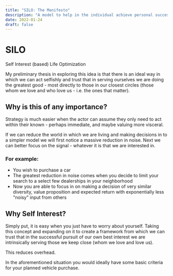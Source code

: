 ```yaml
---
title: "SILO: The Manifesto"
description: "A model to help in the individual achieve personal success to the benefit of their close circle"
date: 2022-01-24
draft: false
---
```


# SILO  

Self Interest (based) Life Optimization

My preliminary thesis in exploring this idea is that there is an ideal way in which we can act selfishly and trust that in serving ourselves we are doing the greatest good - most directly to those in our closest circles (those whom we love and who love us - i.e. the ones that matter).

## Why is this of any importance?  
Strategy is much easier when the actor can assume they only need to act within their known - perhaps immediate, and maybe valuing more visceral.

If we can reduce the world in which we are living and making decisions in to a simpler model we will first notice a massive reduction in noise. Next we can better focus on the signal - whatever it is that we are interested in.

### For example:  
- You wish to purchase a car  
- The greatest reduction in noise comes when you decide to limit your search to a select few dealerships in your neighborhood  
- Now you are able to focus in on making a decision of very similar diversity, value proposition and expected return with exponentially less "noisy" input from others

## Why Self Interest?  
Simply put, it is easy when you just have to worry about yourself. Taking this concept and expanding on it to create a framework from which we can trust that in the successful pursuit of our own best interest we are intrinsically serving those we keep close (whom we love and love us).

This reduces overhead.

In the aforementioned situation you would ideally have some basic criteria for your planned vehicle purchase.